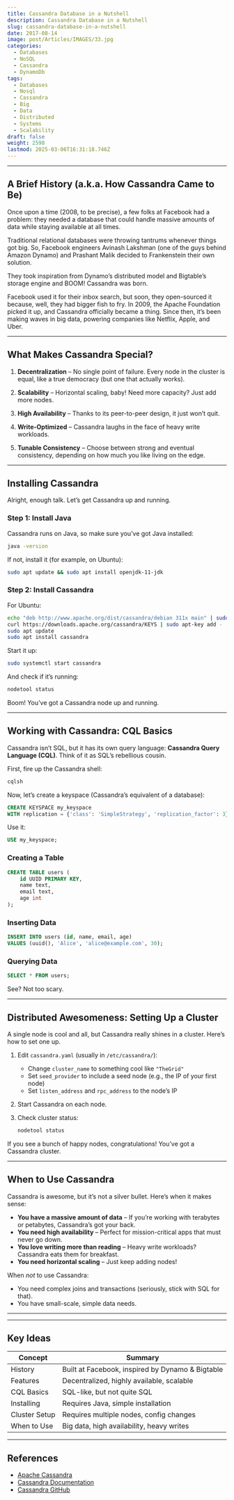 ```yaml
---
title: Cassandra Database in a Nutshell
description: Cassandra Database in a Nutshell
slug: cassandra-database-in-a-nutshell
date: 2017-08-14
image: post/Articles/IMAGES/33.jpg
categories:
  - Databases
  - NoSQL
  - Cassandra
  - DynamoDb
tags:
  - Databases
  - Nosql
  - Cassandra
  - Big
  - Data
  - Distributed
  - Systems
  - Scalability
draft: false
weight: 2598
lastmod: 2025-03-06T16:31:18.746Z
---
```

<!-- 
# Cassandra Database in a Nutshell

So you want to know about Cassandra, huh? Well, buckle up because we're diving deep into the land of distributed databases, where SQL is just a distant memory, and scalability is king. Grab a cup of coffee (or something stronger), and let’s get started! -->

***

## A Brief History (a.k.a. How Cassandra Came to Be)

Once upon a time (2008, to be precise), a few folks at Facebook had a problem: they needed a database that could handle massive amounts of data while staying available at all times.

Traditional relational databases were throwing tantrums whenever things got big. So, Facebook engineers Avinash Lakshman (one of the guys behind Amazon Dynamo) and Prashant Malik decided to Frankenstein their own solution.

They took inspiration from Dynamo’s distributed model and Bigtable’s storage engine and BOOM! Cassandra was born.

Facebook used it for their inbox search, but soon, they open-sourced it because, well, they had bigger fish to fry. In 2009, the Apache Foundation picked it up, and Cassandra officially became a thing. Since then, it’s been making waves in big data, powering companies like Netflix, Apple, and Uber.

***

## What Makes Cassandra Special?

1. **Decentralization** – No single point of failure. Every node in the cluster is equal, like a true democracy (but one that actually works).

2. **Scalability** – Horizontal scaling, baby! Need more capacity? Just add more nodes.

3. **High Availability** – Thanks to its peer-to-peer design, it just won’t quit.

4. **Write-Optimized** – Cassandra laughs in the face of heavy write workloads.

5. **Tunable Consistency** – Choose between strong and eventual consistency, depending on how much you like living on the edge.

***

## Installing Cassandra

Alright, enough talk. Let’s get Cassandra up and running.

### Step 1: Install Java

Cassandra runs on Java, so make sure you’ve got Java installed:

```sh
java -version
```

If not, install it (for example, on Ubuntu):

```sh
sudo apt update && sudo apt install openjdk-11-jdk
```

### Step 2: Install Cassandra

For Ubuntu:

```sh
echo "deb http://www.apache.org/dist/cassandra/debian 311x main" | sudo tee -a /etc/apt/sources.list.d/cassandra.list
curl https://downloads.apache.org/cassandra/KEYS | sudo apt-key add -
sudo apt update
sudo apt install cassandra
```

Start it up:

```sh
sudo systemctl start cassandra
```

And check if it’s running:

```sh
nodetool status
```

Boom! You’ve got a Cassandra node up and running.

***

## Working with Cassandra: CQL Basics

Cassandra isn’t SQL, but it has its own query language: **Cassandra Query Language (CQL)**. Think of it as SQL’s rebellious cousin.

First, fire up the Cassandra shell:

```sh
cqlsh
```

Now, let’s create a keyspace (Cassandra’s equivalent of a database):

```sql
CREATE KEYSPACE my_keyspace
WITH replication = {'class': 'SimpleStrategy', 'replication_factor': 3};
```

Use it:

```sql
USE my_keyspace;
```

### Creating a Table

```sql
CREATE TABLE users (
    id UUID PRIMARY KEY,
    name text,
    email text,
    age int
);
```

### Inserting Data

```sql
INSERT INTO users (id, name, email, age)
VALUES (uuid(), 'Alice', 'alice@example.com', 30);
```

### Querying Data

```sql
SELECT * FROM users;
```

See? Not too scary.

***

## Distributed Awesomeness: Setting Up a Cluster

A single node is cool and all, but Cassandra really shines in a cluster. Here’s how to set one up.

1. Edit `cassandra.yaml` (usually in `/etc/cassandra/`):

   * Change `cluster_name` to something cool like `"TheGrid"`
   * Set `seed_provider` to include a seed node (e.g., the IP of your first node)
   * Set `listen_address` and `rpc_address` to the node’s IP

2. Start Cassandra on each node.

3. Check cluster status:

   ```sh
   nodetool status
   ```

If you see a bunch of happy nodes, congratulations! You’ve got a Cassandra cluster.

***

## When to Use Cassandra

Cassandra is awesome, but it’s not a silver bullet. Here’s when it makes sense:

* **You have a massive amount of data** – If you’re working with terabytes or petabytes, Cassandra’s got your back.
* **You need high availability** – Perfect for mission-critical apps that must never go down.
* **You love writing more than reading** – Heavy write workloads? Cassandra eats them for breakfast.
* **You need horizontal scaling** – Just keep adding nodes!

When *not* to use Cassandra:

* You need complex joins and transactions (seriously, stick with SQL for that).
* You have small-scale, simple data needs.

***

<!-- 
## Conclusion

So there you have it! Cassandra is a beast when it comes to handling big data at scale. It’s fast, distributed, and built to never fail.

If you need something that scales like a boss, it’s worth checking out. Just don’t expect it to be SQL.

Happy scaling! -->

***

## Key Ideas

| Concept       | Summary                                          |
| ------------- | ------------------------------------------------ |
| History       | Built at Facebook, inspired by Dynamo & Bigtable |
| Features      | Decentralized, highly available, scalable        |
| CQL Basics    | SQL-like, but not quite SQL                      |
| Installing    | Requires Java, simple installation               |
| Cluster Setup | Requires multiple nodes, config changes          |
| When to Use   | Big data, high availability, heavy writes        |

***

## References

* [Apache Cassandra](https://cassandra.apache.org/)
* [Cassandra Documentation](https://cassandra.apache.org/doc/latest/)
* [Cassandra GitHub](https://github.com/apache/cassandra)
